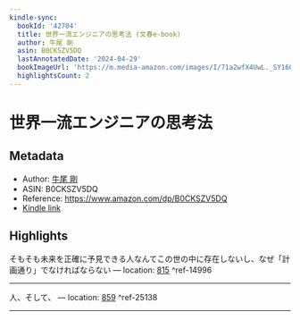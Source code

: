 ```yaml
---
kindle-sync:
  bookId: '42704'
  title: 世界一流エンジニアの思考法 (文春e-book)
  author: 牛尾 剛
  asin: B0CKSZV5DQ
  lastAnnotatedDate: '2024-04-29'
  bookImageUrl: 'https://m.media-amazon.com/images/I/71a2wfX4UwL._SY160.jpg'
  highlightsCount: 2
---
```

# 世界一流エンジニアの思考法
## Metadata
* Author: [牛尾 剛](https://www.amazon.comundefined)
* ASIN: B0CKSZV5DQ
* Reference: https://www.amazon.com/dp/B0CKSZV5DQ
* [Kindle link](kindle://book?action=open&asin=B0CKSZV5DQ)

## Highlights
そもそも未来を正確に予見できる人なんてこの世の中に存在しないし、なぜ「計画通り」でなければならない — location: [815](kindle://book?action=open&asin=B0CKSZV5DQ&location=815) ^ref-14996

---
人、そして、 — location: [859](kindle://book?action=open&asin=B0CKSZV5DQ&location=859) ^ref-25138

---
